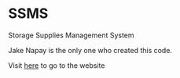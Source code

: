 # SSMS
 Storage Supplies Management System

Jake Napay is the only one who created this code.

Visit [here](http://storagemanagement.rf.gd/index.php) to go to the website
